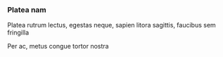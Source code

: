 ### Platea nam

Platea rutrum lectus, egestas neque, sapien litora sagittis, faucibus sem fringilla

Per ac, metus congue tortor nostra


